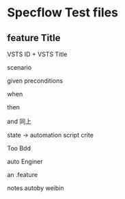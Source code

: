 # Specflow Test files 

## feature Title

VSTS ID + VSTS Title

scenario 

given preconditions

when

then 

and 同上

state  -> automation script crite

Too Bdd

auto Enginer

an  .feature 

notes    autoby  weibin

